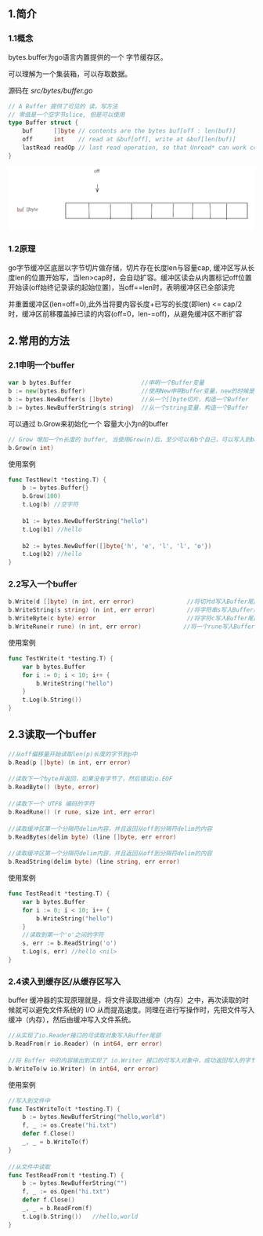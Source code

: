 ## 1.简介

### 1.1概念

bytes.buffer为go语言内置提供的一个 字节缓存区。

可以理解为一个集装箱，可以存取数据。

源码在 *src/bytes/buffer.go*

```go
// A Buffer 提供了可见的 读，写方法
// 零值是一个空字节slice, 但是可以使用
type Buffer struct {
    buf      []byte // contents are the bytes buf[off : len(buf)]
    off      int    // read at &buf[off], write at &buf[len(buf)]
    lastRead readOp // last read operation, so that Unread* can work correctly.
}
```

![image-20221031095153787](..\imgs\image-20221031095153787.png)

### 1.2原理

go字节缓冲区底层以字节切片做存储，切片存在长度len与容量cap, 缓冲区写从长度len的位置开始写，当len>cap时，会自动扩容。缓冲区读会从内置标记off位置开始读(off始终记录读的起始位置)，当off==len时，表明缓冲区已全部读完

并重置缓冲区(len=off=0),此外当将要内容长度+已写的长度(即len) <= cap/2时，缓冲区前移覆盖掉已读的内容(off=0，len-=off)，从避免缓冲区不断扩容

## 2.常用的方法

### 2.1申明一个buffer

```go
var b bytes.Buffer                    //申明一个Buffer变量
b := new(bytes.Buffer)                //使用New申明Buffer变量，new的时候是空的，但可以直接write
b := bytes.NewBuffer(s []byte)        //从一个[]byte切片，构造一个Buffer
b := bytes.NewBufferString(s string)  //从一个string变量，构造一个Buffer
```

可以通过 b.Grow来初始化一个 容量大小为n的buffer

```go
// Grow 增加一个n长度的 buffer, 当使用Grow(n)后，至少可以有b个自己，可以写入到buffer里面，如果n是一个负数，Grow会panic，如果buffer不能Grow，会导致panic然后报错 ErrTooLarge
b.Grow(n int)
```

使用案例

```go
func TestNew(t *testing.T) {
    b := bytes.Buffer{}
    b.Grow(100)
    t.Log(b) //空字符

    b1 := bytes.NewBufferString("hello")
    t.Log(b1) //hello

    b2 := bytes.NewBuffer([]byte{'h', 'e', 'l', 'l', 'o'})
    t.Log(b2) //hello
}
```

### 2.2写入一个buffer

```go
b.Write(d []byte) (n int, err error)               //将切片d写入Buffer尾部
b.WriteString(s string) (n int, err error)         //将字符串s写入Buffer尾部
b.WriteByte(c byte) error                          //将字符c写入Buffer尾部
b.WriteRune(r rune) (n int, err error)            //将一个rune写入Buffer尾部
```

使用案例

```go
func TestWrite(t *testing.T) {
    var b bytes.Buffer
    for i := 0; i < 10; i++ {
        b.WriteString("hello")
    }
    t.Log(b.String())
}
```

## 2.3读取一个buffer

```go
//从off偏移量开始读取len(p)长度的字节到p中
b.Read(p []byte) (n int, err error)

//读取下一个byte并返回，如果没有字节了，然后错误io.EOF
b.ReadByte() (byte, error)

//读取下一个 UTF8 编码的字符
b.ReadRune() (r rune, size int, err error)

//读取缓冲区第一个分隔符delim内容，并且返回从off到分隔符delim的内容
b.ReadBytes(delim byte) (line []byte, err error)

//读取缓冲区第一个分隔符delim内容，并且返回从off到分隔符delim的内容
b.ReadString(delim byte) (line string, err error)
```

使用案例

```go
func TestRead(t *testing.T) {
    var b bytes.Buffer
    for i := 0; i < 10; i++ {
        b.WriteString("hello")
    }
    //读取到第一个'o'之间的字符
    s, err := b.ReadString('o')
    t.Log(s, err) //hello <nil>
}
```

### 2.4读入到缓存区/从缓存区写入

buffer 缓冲器的实现原理就是，将文件读取进缓冲（内存）之中，再次读取的时候就可以避免文件系统的 I/O 从而提高速度。同理在进行写操作时，先把文件写入缓冲（内存），然后由缓冲写入文件系统。

```go
//从实现了io.Reader接口的可读取对象写入Buffer尾部
b.ReadFrom(r io.Reader) (n int64, err error)    

//将 Buffer 中的内容输出到实现了 io.Writer 接口的可写入对象中，成功返回写入的字节数，失败返回错误
b.WriteTo(w io.Writer) (n int64, err error)
```

使用案例

```go
//写入到文件中
func TestWriteTo(t *testing.T) {
    b := bytes.NewBufferString("hello,world")
    f, _ := os.Create("hi.txt")
    defer f.Close()
    _, _ = b.WriteTo(f)
}

//从文件中读取
func TestReadFrom(t *testing.T) {
    b := bytes.NewBufferString("")
    f, _ := os.Open("hi.txt")
    defer f.Close()
    _, _ = b.ReadFrom(f)
    t.Log(b.String())   //hello,world
}
```

